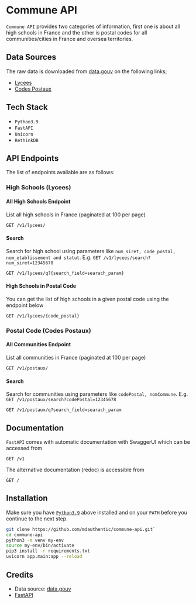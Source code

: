# Commune API

`Commune API` provides two categories of information, first one is about all high schools in France and the other is postal codes for all communities/cities in France and oversea territories.

## Data Sources

The raw data is downloaded from [data.gouv](https://data.gouv.fr) on the following links;

- [Lycees](https://www.data.gouv.fr/fr/datasets/lycees-donnees-generales/)
- [Codes Postaux](https://www.data.gouv.fr/fr/datasets/codes-postaux/#_)

## Tech Stack

- `Python3.9`
- `FastAPI`
- `Unicorn`
- `RethinkDB`

## API Endpoints

The list of endpoints avaliable are as follows:

### High Schools (Lycees)

#### All High Schools Endpoint

List all high schools in France (paginated at 100 per page)

```http
GET /v1/lycees/
```

#### Search

Search for high school using parameters like `num_siret, code_postal, nom_etablissement and statut`. E.g. `GET /v1/lycees/search?num_siret=12345678`
           
```http
GET /v1/lycees/q?{search_field=searach_param}
```

#### High Schools in Postal Code

You can get the list of high schools in a given postal code using the endpoint below

```http
GET /v1/lycees/{code_postal}
```

### Postal Code (Codes Postaux)

#### All Communities Endpoint

List all communities in France (paginated at 100 per page)

```http
GET /v1/postaux/
```

#### Search

Search for communities using parameters like `codePostal, nomCommune`. E.g. `GET /v1/postaux/search?codePostal=12345678`
           
```http
GET /v1/postaux/q?search_field=searach_param
```

## Documentation

`FastAPI` comes with automatic documentation with SwaggerUI which can be accessed from

```http
GET /v1
```

The alternative documentation (redoc) is accessible from

```http
GET /
```

## Installation

Make sure you have [`Python3.9`](https://docs.python-guide.org/starting/installation/) above installed and on your `PATH` before you continue to the next step.

```bash
git clone https://github.com/mdauthentic/commune-api.git`
cd commune-api
python3 -m venv my-env
source my-env/bin/activate  
pip3 install -r requirements.txt
uvicorn app.main:app --reload
```

## Credits

- Data source: [data.gouv](https://data.gouv.fr)
- [FastAPI](https://fastapi.tiangolo.com/)